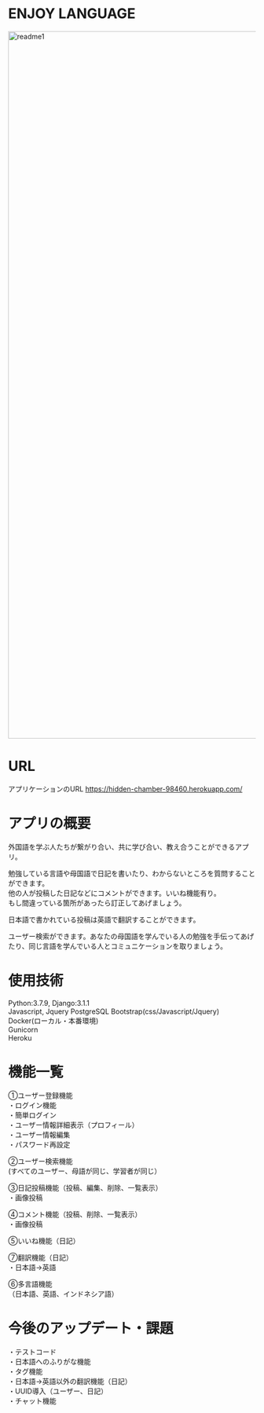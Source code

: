 # ENJOY LANGUAGE
<img width="1440" alt="readme1" src="https://user-images.githubusercontent.com/70587044/99143167-b3503b00-269e-11eb-86d2-7d9852dc7123.png">

# URL
アプリケーションのURL
https://hidden-chamber-98460.herokuapp.com/

# アプリの概要
外国語を学ぶ人たちが繋がり合い、共に学び合い、教え合うことができるアプリ。

勉強している言語や母国語で日記を書いたり、わからないところを質問することができます。  
他の人が投稿した日記などにコメントができます。いいね機能有り。  
もし間違っている箇所があったら訂正してあげましょう。  

日本語で書かれている投稿は英語で翻訳することができます。

ユーザー検索ができます。あなたの母国語を学んでいる人の勉強を手伝ってあげたり、同じ言語を学んでいる人とコミュニケーションを取りましょう。

# 使用技術
Python:3.7.9, Django:3.1.1  
Javascript, Jquery
PostgreSQL
Bootstrap(css/Javascript/Jquery)  
Docker(ローカル・本番環境)  
Gunicorn  
Heroku  

# 機能一覧
①ユーザー登録機能  
・ログイン機能  
・簡単ログイン  
・ユーザー情報詳細表示（プロフィール）  
・ユーザー情報編集  
・パスワード再設定  

②ユーザー検索機能  
(すべてのユーザー、母語が同じ、学習者が同じ）

③日記投稿機能（投稿、編集、削除、一覧表示）  
・画像投稿

④コメント機能（投稿、削除、一覧表示）  
・画像投稿

⑤いいね機能（日記）

⑦翻訳機能（日記）  
・日本語→英語

⑥多言語機能  
（日本語、英語、インドネシア語）


# 今後のアップデート・課題
・テストコード  
・日本語へのふりがな機能  
・タグ機能  
・日本語→英語以外の翻訳機能（日記）  
・UUID導入（ユーザー、日記）  
・チャット機能  
